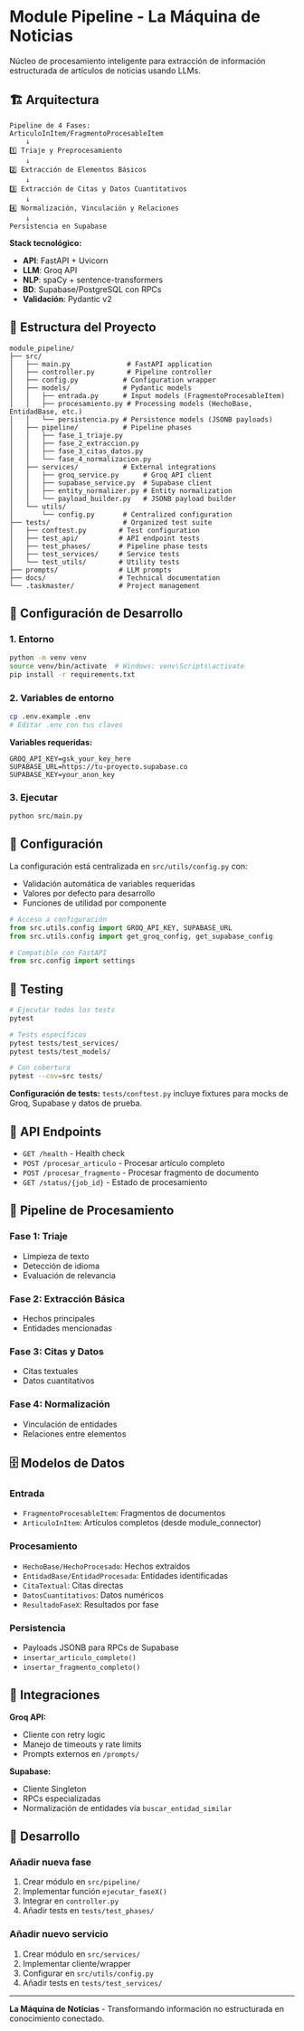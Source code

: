 # Module Pipeline - La Máquina de Noticias

Núcleo de procesamiento inteligente para extracción de información estructurada de artículos de noticias usando LLMs.

## 🏗️ Arquitectura

```
Pipeline de 4 Fases:
ArticuloInItem/FragmentoProcesableItem
    ↓
1️⃣ Triaje y Preprocesamiento
    ↓
2️⃣ Extracción de Elementos Básicos
    ↓
3️⃣ Extracción de Citas y Datos Cuantitativos
    ↓
4️⃣ Normalización, Vinculación y Relaciones
    ↓
Persistencia en Supabase
```

**Stack tecnológico:**
- **API**: FastAPI + Uvicorn
- **LLM**: Groq API 
- **NLP**: spaCy + sentence-transformers
- **BD**: Supabase/PostgreSQL con RPCs
- **Validación**: Pydantic v2

## 📁 Estructura del Proyecto

```
module_pipeline/
├── src/
│   ├── main.py              # FastAPI application
│   ├── controller.py        # Pipeline controller
│   ├── config.py           # Configuration wrapper
│   ├── models/             # Pydantic models
│   │   ├── entrada.py      # Input models (FragmentoProcesableItem)
│   │   ├── procesamiento.py # Processing models (HechoBase, EntidadBase, etc.)
│   │   └── persistencia.py # Persistence models (JSONB payloads)
│   ├── pipeline/           # Pipeline phases
│   │   ├── fase_1_triaje.py
│   │   ├── fase_2_extraccion.py
│   │   ├── fase_3_citas_datos.py
│   │   └── fase_4_normalizacion.py
│   ├── services/           # External integrations
│   │   ├── groq_service.py      # Groq API client
│   │   ├── supabase_service.py  # Supabase client
│   │   ├── entity_normalizer.py # Entity normalization
│   │   └── payload_builder.py   # JSONB payload builder
│   └── utils/
│       └── config.py       # Centralized configuration
├── tests/                  # Organized test suite
│   ├── conftest.py        # Test configuration
│   ├── test_api/          # API endpoint tests
│   ├── test_phases/       # Pipeline phase tests
│   ├── test_services/     # Service tests
│   └── test_utils/        # Utility tests
├── prompts/               # LLM prompts
├── docs/                  # Technical documentation
└── .taskmaster/           # Project management
```

## 🚀 Configuración de Desarrollo

### 1. Entorno
```bash
python -m venv venv
source venv/bin/activate  # Windows: venv\Scripts\activate
pip install -r requirements.txt
```

### 2. Variables de entorno
```bash
cp .env.example .env
# Editar .env con tus claves
```

**Variables requeridas:**
```
GROQ_API_KEY=gsk_your_key_here
SUPABASE_URL=https://tu-proyecto.supabase.co
SUPABASE_KEY=your_anon_key
```

### 3. Ejecutar
```bash
python src/main.py
```

## 🔧 Configuración

La configuración está centralizada en `src/utils/config.py` con:
- Validación automática de variables requeridas
- Valores por defecto para desarrollo
- Funciones de utilidad por componente

```python
# Acceso a configuración
from src.utils.config import GROQ_API_KEY, SUPABASE_URL
from src.utils.config import get_groq_config, get_supabase_config

# Compatible con FastAPI
from src.config import settings
```

## 🧪 Testing

```bash
# Ejecutar todos los tests
pytest

# Tests específicos
pytest tests/test_services/
pytest tests/test_models/

# Con cobertura
pytest --cov=src tests/
```

**Configuración de tests:** `tests/conftest.py` incluye fixtures para mocks de Groq, Supabase y datos de prueba.

## 📡 API Endpoints

- `GET /health` - Health check
- `POST /procesar_articulo` - Procesar artículo completo
- `POST /procesar_fragmento` - Procesar fragmento de documento
- `GET /status/{job_id}` - Estado de procesamiento

## 🔀 Pipeline de Procesamiento

### Fase 1: Triaje
- Limpieza de texto
- Detección de idioma
- Evaluación de relevancia

### Fase 2: Extracción Básica  
- Hechos principales
- Entidades mencionadas

### Fase 3: Citas y Datos
- Citas textuales
- Datos cuantitativos

### Fase 4: Normalización
- Vinculación de entidades
- Relaciones entre elementos

## 🗄️ Modelos de Datos

### Entrada
- `FragmentoProcesableItem`: Fragmentos de documentos
- `ArticuloInItem`: Artículos completos (desde module_connector)

### Procesamiento
- `HechoBase/HechoProcesado`: Hechos extraídos
- `EntidadBase/EntidadProcesada`: Entidades identificadas
- `CitaTextual`: Citas directas
- `DatosCuantitativos`: Datos numéricos
- `ResultadoFaseX`: Resultados por fase

### Persistencia
- Payloads JSONB para RPCs de Supabase
- `insertar_articulo_completo()`
- `insertar_fragmento_completo()`

## 🔗 Integraciones

**Groq API:**
- Cliente con retry logic
- Manejo de timeouts y rate limits
- Prompts externos en `/prompts/`

**Supabase:**
- Cliente Singleton
- RPCs especializadas
- Normalización de entidades via `buscar_entidad_similar`

## 📝 Desarrollo

### Añadir nueva fase
1. Crear módulo en `src/pipeline/`
2. Implementar función `ejecutar_faseX()`
3. Integrar en `controller.py`
4. Añadir tests en `tests/test_phases/`

### Añadir nuevo servicio
1. Crear módulo en `src/services/`
2. Implementar cliente/wrapper
3. Configurar en `src/utils/config.py`
4. Añadir tests en `tests/test_services/`

---

**La Máquina de Noticias** - Transformando información no estructurada en conocimiento conectado.
